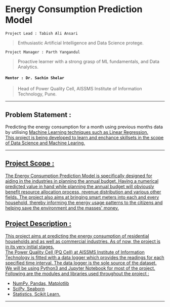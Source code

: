 # Energy Consumption Prediction Model

 `Project Lead : Tabish Ali Ansari`
>Enthusiastic Artificial Intelligence and Data Science protege.

 `Project Manager : Parth Yangandul`
>Proactive learner with a strong grasp of ML fundamentals, and Data Analytics.

#### `Mentor : Dr. Sachin Shelar`
>Head of Power Quality Cell, AISSMS Institute of Information Technology, Pune.
***

## **Problem Statement** :
Predicting the energy consumption for a month using previous months data by utilising
<u> Machine Learning <u> techniques such as Linear Regression.\
This project is being developed to learn and enchance skillsets in the scope of Data Science and Machine Learing.
***
## Project Scope :
The Energy Consumption Prediction Model is specifically designed for aiding in the industries in planning the annual budget. Having a numerical predicted value in hand while planning the annual budget will obviously benefit resource allocation process, revenue distribution and various other fields. The project also aims at bringing smart meters into each and every household, thereby informing the energy usage patterns to the citizens and helping save the environment and the masses' money.

## Project Description : 
This project aims at predicting the energy consumption of residential households and as well as commercial industries. As of now, the project is in its very initial stages.\
    The Power Quality Cell (PQ Cell) at AISSMS Institute of Information Technology is fitted with a data logger which provides the readings for each specified time interval. The data logger is the sole source of the dataset.\
We will be using Python3 and Jupyter Notebook for most of the project. Following are the modules and libraries used throughout the project :
* NumPy, Pandas, Matplotlib
* SciPy, Seaborn
* Statistics, Scikit Learn.
***
